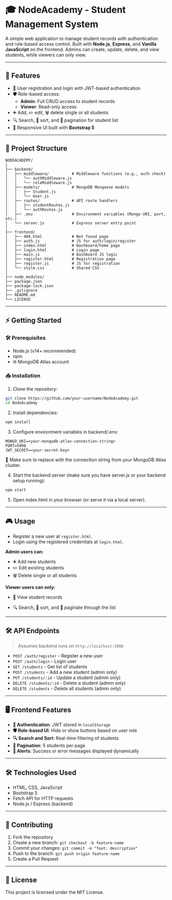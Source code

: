 # 🎓 NodeAcademy - Student Management System

A simple web application to manage student records with authentication and role-based access control. Built with **Node.js**, **Express**, and **Vanilla JavaScript** on the frontend. Admins can create, update, delete, and view students, while viewers can only view.

---

## 🚀 Features

- 🔐 User registration and login with JWT-based authentication
- 🛡️ Role-based access:
  - **Admin**: Full CRUD access to student records
  - **Viewer**: Read-only access
- ➕ Add, ✏️ edit, 🗑️ delete single or all students
- 🔍 Search, 🔢 sort, and 📄 pagination for student list
- 📱 Responsive UI built with **Bootstrap 5**

---

## 📂 Project Structure

```text
NODEACADEMY/
│
├── backend/
│   ├── middleware/          # Middleware functions (e.g., auth check)
│   │   └── authMiddleware.js
│   │   └── roleMiddleware.js    
│   ├── models/              # MongoDB Mongoose models
│   │   ├── Student.js
│   │   └── User.js          
│   ├── routes/              # API route handlers
│   │   ├── studentRoutes.js
│   │   └── authRoutes.js        
│   ├── .env                 # Environment variables (Mongo URI, port, etc.)
│   └── server.js            # Express server entry point
│
├── frontend/
│   ├── 404.html             # Not found page
│   ├── auth.js              # JS for auth/login/register
│   ├── index.html           # Dashboard/home page
│   ├── login.html           # Login page
│   ├── main.js              # Dashboard JS logic
│   ├── register.html        # Registration page
│   ├── register.js          # JS for registration
│   └── style.css            # Shared CSS
│
├── node_modules/            
├── package.json             
├── package-lock.json        
├── .gitignore
├── README.md
└── LICENSE
```


---

## ⚡ Getting Started

### 🛠️ Prerequisites

- Node.js (v14+ recommended)
- npm
- 🌐 MongoDB Atlas account

### 📥 Installation

1. Clone the repository:

```bash
git clone https://github.com/your-username/NodeAcademy.git
cd NodeAcademy
```
2. Install dependencies:
```bash
npm install
```

3. Configure environment variables in backend/.env:
```text
MONGO_URI=<your-mongodb-atlas-connection-string>
PORT=5000
JWT_SECRET=<your-secret-key>
```

🔑 Make sure to replace <your-mongodb-atlas-connection-string> with the connection string from your MongoDB Atlas cluster.

4. Start the backend server (make sure you have server.js or your backend setup running):
```bash
npm start
```
5. Open index.html in your browser (or serve it via a local server).

---

## 🎮 Usage

- Register a new user at `register.html`.
- Login using the registered credentials at `login.html`.

**Admin users can:**
- ➕ Add new students
- ✏️ Edit existing students
- 🗑️ Delete single or all students

**Viewer users can only:**
- 👀 View student records

- 🔍 Search, 🔢 sort, and 📄 paginate through the list

---

## 🛠️ API Endpoints

> Assumes backend runs on `http://localhost:5000`

- `POST /auth/register` - Register a new user
- `POST /auth/login` - Login user
- `GET /students` - Get list of students
- `POST /students` - Add a new student (admin only)
- `PUT /students/:id` - Update a student (admin only)
- `DELETE /students/:id` - Delete a student (admin only)
- `DELETE /students` - Delete all students (admin only)

---

## 🖥️ Frontend Features

- **🔐 Authentication**: JWT stored in `localStorage`
- **🛡️ Role-based UI**: Hide or show buttons based on user role
- **🔍 Search and Sort**: Real-time filtering of students
- **📄 Pagination**: 5 students per page
- **💬 Alerts**: Success or error messages displayed dynamically

---

## 🛠️ Technologies Used

- HTML, CSS, JavaScript
- Bootstrap 5
- Fetch API for HTTP requests
- Node.js / Express (backend)

---

## 🤝 Contributing

1. Fork the repository
2. Create a new branch: `git checkout -b feature-name`
3. Commit your changes: `git commit -m "feat: description"`
4. Push to the branch: `git push origin feature-name`
5. Create a Pull Request

---

## 📄 License

This project is licensed under the MIT License.


